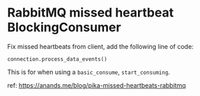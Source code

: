 # RabbitMQ missed heartbeat BlockingConsumer

Fix missed heartbeats from client, add the following line of code:

    connection.process_data_events()

This is for when using a `basic_consume`, `start_consuming`.

ref: https://anands.me/blog/pika-missed-heartbeats-rabbitmq
